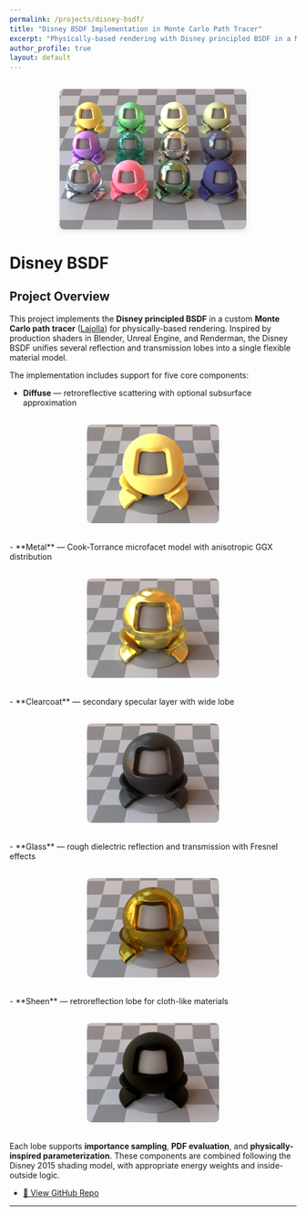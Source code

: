 ```yaml
---
permalink: /projects/disney-bsdf/
title: "Disney BSDF Implementation in Monte Carlo Path Tracer"
excerpt: "Physically-based rendering with Disney principled BSDF in a Monte Carlo path tracer"
author_profile: true
layout: default
---
```


<div style="text-align: center; margin: 30px 0;">
  <img src="/images/projects/disney_bsdf/disney_bsdf.png" alt="Disney BSDF" style="max-width: 65%; height: auto; border-radius: 8px; box-shadow: 0 4px 8px rgba(0,0,0,0.1);">
</div>

<h1 style="font-size: 1.75rem; font-weight: 700;">Disney BSDF</h1>

## Project Overview
This project implements the **Disney principled BSDF** in a custom **Monte Carlo path tracer** ([Lajolla](https://github.com/BachiLi/lajolla_public)) for physically-based rendering. Inspired by production shaders in Blender, Unreal Engine, and Renderman, the Disney BSDF unifies several reflection and transmission lobes into a single flexible material model.

The implementation includes support for five core components:

- **Diffuse** — retroreflective scattering with optional subsurface approximation  
<div style="text-align: center; margin: 30px 20px;">
  <img src="/images/projects/disney_bsdf/disney_diffuse.png" style="max-width: 50%; border-radius: 8px;">
</div>
- **Metal** — Cook-Torrance microfacet model with anisotropic GGX distribution  
<div style="text-align: center; margin: 30px 20px;">
  <img src="/images/projects/disney_bsdf/disney_metal.png" style="max-width: 50%; border-radius: 8px;">
</div>
- **Clearcoat** — secondary specular layer with wide lobe  
<div style="text-align: center; margin: 30px 20px;">
  <img src="/images/projects/disney_bsdf/disney_clearcoat.png" style="max-width: 50%; border-radius: 8px;">
</div>
- **Glass** — rough dielectric reflection and transmission with Fresnel effects  
<div style="text-align: center; margin: 30px 20px;">
  <img src="/images/projects/disney_bsdf/disney_glass.png" style="max-width: 50%; border-radius: 8px;">
</div>
- **Sheen** — retroreflection lobe for cloth-like materials
<div style="text-align: center; margin: 30px 20px;">
  <img src="/images/projects/disney_bsdf/disney_sheen.png" style="max-width: 50%; border-radius: 8px;">
</div>

Each lobe supports **importance sampling**, **PDF evaluation**, and **physically-inspired parameterization**. These components are combined following the Disney 2015 shading model, with appropriate energy weights and inside-outside logic.
- [🔗 View GitHub Repo](https://github.com/mizoreto/lajolla-renderer) 

---

